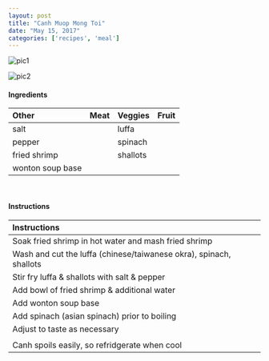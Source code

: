 ```yaml
---
layout: post
title: "Canh Muop Mong Toi"
date: "May 15, 2017"
categories: ['recipes', 'meal']
---
```




![pic1](http://jnguyen92.github.io/nhuyhoa/figure/food/Canh_Muop_Mong_Toi.JPG)

![pic2](http://jnguyen92.github.io/nhuyhoa/figure/food/Canh_Muop_Mong_Toi2.JPG)




#### Ingredients

<table class = "presenttab">
 <thead>
  <tr>
   <th style="text-align:left;"> Other </th>
   <th style="text-align:left;"> Meat </th>
   <th style="text-align:left;"> Veggies </th>
   <th style="text-align:left;"> Fruit </th>
  </tr>
 </thead>
<tbody>
  <tr>
   <td style="text-align:left;"> salt </td>
   <td style="text-align:left;">  </td>
   <td style="text-align:left;"> luffa </td>
   <td style="text-align:left;">  </td>
  </tr>
  <tr>
   <td style="text-align:left;"> pepper </td>
   <td style="text-align:left;">  </td>
   <td style="text-align:left;"> spinach </td>
   <td style="text-align:left;">  </td>
  </tr>
  <tr>
   <td style="text-align:left;"> fried shrimp </td>
   <td style="text-align:left;">  </td>
   <td style="text-align:left;"> shallots </td>
   <td style="text-align:left;">  </td>
  </tr>
  <tr>
   <td style="text-align:left;"> wonton soup base </td>
   <td style="text-align:left;">  </td>
   <td style="text-align:left;">  </td>
   <td style="text-align:left;">  </td>
  </tr>
</tbody>
</table>

<br>

#### Instructions

<table class = "presenttabnoh">
 <thead>
  <tr>
   <th style="text-align:left;"> Instructions </th>
  </tr>
 </thead>
<tbody>
  <tr>
   <td style="text-align:left;"> Soak fried shrimp in hot water and mash fried shrimp </td>
  </tr>
  <tr>
   <td style="text-align:left;"> Wash and cut the luffa (chinese/taiwanese okra), spinach, shallots </td>
  </tr>
  <tr>
   <td style="text-align:left;"> Stir fry luffa &amp; shallots with salt &amp; pepper </td>
  </tr>
  <tr>
   <td style="text-align:left;"> Add bowl of fried shrimp &amp; additional water </td>
  </tr>
  <tr>
   <td style="text-align:left;"> Add wonton soup base </td>
  </tr>
  <tr>
   <td style="text-align:left;"> Add spinach (asian spinach) prior to boiling </td>
  </tr>
  <tr>
   <td style="text-align:left;"> Adjust to taste as necessary </td>
  </tr>
  <tr>
   <td style="text-align:left;">  </td>
  </tr>
  <tr>
   <td style="text-align:left;"> Canh spoils easily, so refridgerate when cool </td>
  </tr>
</tbody>
</table>

